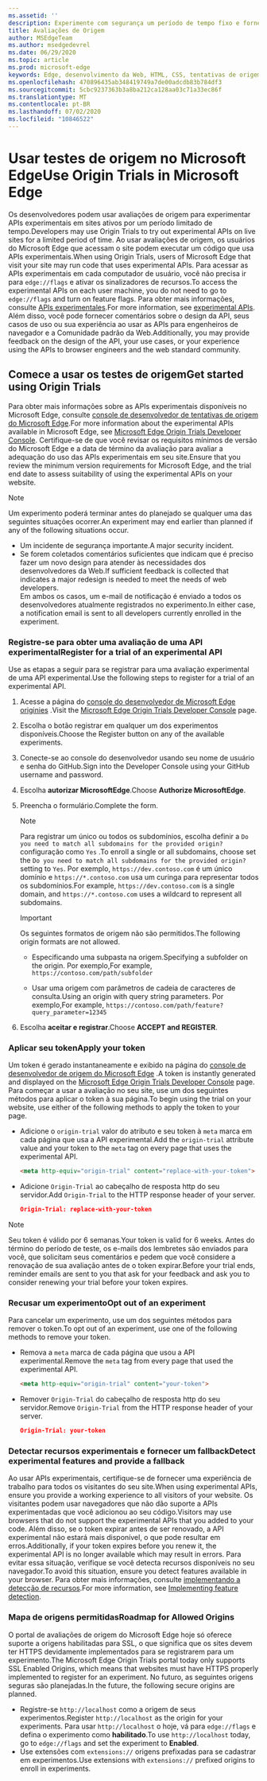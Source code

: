 ```yaml
---
ms.assetid: ''
description: Experimente com segurança um período de tempo fixo e forneça comentários sobre novos recursos da plataforma.
title: Avaliações de Origem
author: MSEdgeTeam
ms.author: msedgedevrel
ms.date: 06/29/2020
ms.topic: article
ms.prod: microsoft-edge
keywords: Edge, desenvolvimento da Web, HTML, CSS, tentativas de origem, desenvolvedor
ms.openlocfilehash: 470896435ab348419749a7de00adcdb83b784df3
ms.sourcegitcommit: 5cbc9237363b3a8ba212ca128aa03c71a33ec86f
ms.translationtype: MT
ms.contentlocale: pt-BR
ms.lasthandoff: 07/02/2020
ms.locfileid: "10846522"
---
```

# <span data-ttu-id="2e6a1-104">Usar testes de origem no Microsoft Edge</span><span class="sxs-lookup"><span data-stu-id="2e6a1-104">Use Origin Trials in Microsoft Edge</span></span>  

<span data-ttu-id="2e6a1-105">Os desenvolvedores podem usar avaliações de origem para experimentar APIs experimentais em sites ativos por um período limitado de tempo.</span><span class="sxs-lookup"><span data-stu-id="2e6a1-105">Developers may use Origin Trials to try out experimental APIs on live sites for a limited period of time.</span></span>  <span data-ttu-id="2e6a1-106">Ao usar avaliações de origem, os usuários do Microsoft Edge que acessam o site podem executar um código que usa APIs experimentais.</span><span class="sxs-lookup"><span data-stu-id="2e6a1-106">When using Origin Trials, users of Microsoft Edge that visit your site may run code that uses experimental APIs.</span></span>  <span data-ttu-id="2e6a1-107">Para acessar as APIs experimentais em cada computador de usuário, você não precisa ir para `edge://flags` e ativar os sinalizadores de recursos.</span><span class="sxs-lookup"><span data-stu-id="2e6a1-107">To access the experimental APIs on each user machine, you do not need to go to `edge://flags` and turn on feature flags.</span></span>  <span data-ttu-id="2e6a1-108">Para obter mais informações, consulte [APIs experimentales][DeveloperMicrsoftEdgeOriginTrials].</span><span class="sxs-lookup"><span data-stu-id="2e6a1-108">For more information, see [experimental APIs][DeveloperMicrsoftEdgeOriginTrials].</span></span>  <span data-ttu-id="2e6a1-109">Além disso, você pode fornecer comentários sobre o design da API, seus casos de uso ou sua experiência ao usar as APIs para engenheiros de navegador e a Comunidade padrão da Web.</span><span class="sxs-lookup"><span data-stu-id="2e6a1-109">Additionally, you may provide feedback on the design of the API, your use cases, or your experience using the APIs to browser engineers and the web standard community.</span></span>  

## <span data-ttu-id="2e6a1-110">Comece a usar os testes de origem</span><span class="sxs-lookup"><span data-stu-id="2e6a1-110">Get started using Origin Trials</span></span>  

<span data-ttu-id="2e6a1-111">Para obter mais informações sobre as APIs experimentais disponíveis no Microsoft Edge, consulte [console de desenvolvedor de tentativas de origem do Microsoft Edge][DeveloperMicrsoftEdgeOriginTrials].</span><span class="sxs-lookup"><span data-stu-id="2e6a1-111">For more information about the experimental APIs available in Microsoft Edge, see [Microsoft Edge Origin Trials Developer Console][DeveloperMicrsoftEdgeOriginTrials].</span></span>  <span data-ttu-id="2e6a1-112">Certifique-se de que você revisar os requisitos mínimos de versão do Microsoft Edge e a data de término da avaliação para avaliar a adequação do uso das APIs experimentais em seu site.</span><span class="sxs-lookup"><span data-stu-id="2e6a1-112">Ensure that you review the minimum version requirements for Microsoft Edge, and the trial end date to assess suitability of using the experimental APIs on your website.</span></span>  

> [!NOTE]
> <span data-ttu-id="2e6a1-113">Um experimento poderá terminar antes do planejado se qualquer uma das seguintes situações ocorrer.</span><span class="sxs-lookup"><span data-stu-id="2e6a1-113">An experiment may end earlier than planned if any of the following situations occur.</span></span>  
> *   <span data-ttu-id="2e6a1-114">Um incidente de segurança importante.</span><span class="sxs-lookup"><span data-stu-id="2e6a1-114">A major security incident.</span></span>  
> *   <span data-ttu-id="2e6a1-115">Se forem coletados comentários suficientes que indicam que é preciso fazer um novo design para atender às necessidades dos desenvolvedores da Web.</span><span class="sxs-lookup"><span data-stu-id="2e6a1-115">If sufficient feedback is collected that indicates a major redesign is needed to meet the needs of web developers.</span></span>  
> <span data-ttu-id="2e6a1-116">Em ambos os casos, um e-mail de notificação é enviado a todos os desenvolvedores atualmente registrados no experimento.</span><span class="sxs-lookup"><span data-stu-id="2e6a1-116">In either case, a notification email is sent to all developers currently enrolled in the experiment.</span></span>  

### <span data-ttu-id="2e6a1-117">Registre-se para obter uma avaliação de uma API experimental</span><span class="sxs-lookup"><span data-stu-id="2e6a1-117">Register for a trial of an experimental API</span></span>  

<span data-ttu-id="2e6a1-118">Use as etapas a seguir para se registrar para uma avaliação experimental de uma API experimental.</span><span class="sxs-lookup"><span data-stu-id="2e6a1-118">Use the following steps to register for a trial of an experimental API.</span></span>  

1.  <span data-ttu-id="2e6a1-119">Acesse a página do [console do desenvolvedor de Microsoft Edge originies][DeveloperMicrsoftEdgeOriginTrials] .</span><span class="sxs-lookup"><span data-stu-id="2e6a1-119">Visit the [Microsoft Edge Origin Trials Developer Console][DeveloperMicrsoftEdgeOriginTrials] page.</span></span>  
1.  <span data-ttu-id="2e6a1-120">Escolha o botão registrar em qualquer um dos experimentos disponíveis.</span><span class="sxs-lookup"><span data-stu-id="2e6a1-120">Choose the Register button on any of the available experiments.</span></span>  
1.  <span data-ttu-id="2e6a1-121">Conecte-se ao console do desenvolvedor usando seu nome de usuário e senha do GitHub.</span><span class="sxs-lookup"><span data-stu-id="2e6a1-121">Sign into the Developer Console using your GitHub username and password.</span></span>  
1.  <span data-ttu-id="2e6a1-122">Escolha **autorizar MicrosoftEdge**.</span><span class="sxs-lookup"><span data-stu-id="2e6a1-122">Choose **Authorize MicrosoftEdge**.</span></span>  
1.  <span data-ttu-id="2e6a1-123">Preencha o formulário.</span><span class="sxs-lookup"><span data-stu-id="2e6a1-123">Complete the form.</span></span>  
    
    > [!NOTE]
    > <span data-ttu-id="2e6a1-124">Para registrar um único ou todos os subdomínios, escolha definir a `Do you need to match all subdomains for the provided origin?` configuração como `Yes` .</span><span class="sxs-lookup"><span data-stu-id="2e6a1-124">To enroll a single or all subdomains, choose set the `Do you need to match all subdomains for the provided origin?` setting to `Yes`.</span></span>  <span data-ttu-id="2e6a1-125">Por exemplo, `https://dev.contoso.com` é um único domínio e `https://*.contoso.com` usa um curinga para representar todos os subdomínios.</span><span class="sxs-lookup"><span data-stu-id="2e6a1-125">For example, `https://dev.contoso.com` is a single domain, and `https://*.contoso.com` uses a wildcard to represent all subdomains.</span></span>  
    
    > [!IMPORTANT]
    > <span data-ttu-id="2e6a1-126">Os seguintes formatos de origem não são permitidos.</span><span class="sxs-lookup"><span data-stu-id="2e6a1-126">The following origin formats are not allowed.</span></span>  
    > *   <span data-ttu-id="2e6a1-127">Especificando uma subpasta na origem.</span><span class="sxs-lookup"><span data-stu-id="2e6a1-127">Specifying a subfolder on the origin.</span></span>  <span data-ttu-id="2e6a1-128">Por exemplo,</span><span class="sxs-lookup"><span data-stu-id="2e6a1-128">For example,</span></span> `https://contoso.com/path/subfolder`  
    > 
    > *   <span data-ttu-id="2e6a1-129">Usar uma origem com parâmetros de cadeia de caracteres de consulta.</span><span class="sxs-lookup"><span data-stu-id="2e6a1-129">Using an origin with query string parameters.</span></span>  <span data-ttu-id="2e6a1-130">Por exemplo,</span><span class="sxs-lookup"><span data-stu-id="2e6a1-130">For example,</span></span> `https://contoso.com/path/feature?query_parameter=12345`  
    
1.  <span data-ttu-id="2e6a1-131">Escolha **aceitar e registrar**.</span><span class="sxs-lookup"><span data-stu-id="2e6a1-131">Choose **ACCEPT and REGISTER**.</span></span>  

### <span data-ttu-id="2e6a1-132">Aplicar seu token</span><span class="sxs-lookup"><span data-stu-id="2e6a1-132">Apply your token</span></span>  

<span data-ttu-id="2e6a1-133">Um token é gerado instantaneamente e exibido na página do [console de desenvolvedor de origem do Microsoft Edge][DeveloperMicrsoftEdgeOriginTrials] .</span><span class="sxs-lookup"><span data-stu-id="2e6a1-133">A token is instantly generated and displayed on the [Microsoft Edge Origin Trials Developer Console][DeveloperMicrsoftEdgeOriginTrials] page.</span></span>  <span data-ttu-id="2e6a1-134">Para começar a usar a avaliação no seu site, use um dos seguintes métodos para aplicar o token à sua página.</span><span class="sxs-lookup"><span data-stu-id="2e6a1-134">To begin using the trial on your website, use either of the following methods to apply the token to your page.</span></span>  

*   <span data-ttu-id="2e6a1-135">Adicione o `origin-trial` valor do atributo e seu token à `meta` marca em cada página que usa a API experimental.</span><span class="sxs-lookup"><span data-stu-id="2e6a1-135">Add the `origin-trial` attribute value and your token to the `meta` tag on every page that uses the experimental API.</span></span>  
    
    ```html
    <meta http-equiv="origin-trial" content="replace-with-your-token">
    ```  
    
*   <span data-ttu-id="2e6a1-136">Adicione `Origin-Trial` ao cabeçalho de resposta http do seu servidor.</span><span class="sxs-lookup"><span data-stu-id="2e6a1-136">Add `Origin-Trial` to the HTTP response header of your server.</span></span>  
    
    ```json
    Origin-Trial: replace-with-your-token
    ```  
    
> [!NOTE]
> <span data-ttu-id="2e6a1-137">Seu token é válido por 6 semanas.</span><span class="sxs-lookup"><span data-stu-id="2e6a1-137">Your token is valid for 6 weeks.</span></span>  <span data-ttu-id="2e6a1-138">Antes do término do período de teste, os e-mails dos lembretes são enviados para você, que solicitam seus comentários e pedem que você considere a renovação de sua avaliação antes de o token expirar.</span><span class="sxs-lookup"><span data-stu-id="2e6a1-138">Before your trial ends, reminder emails are sent to you that ask for your feedback and ask you to consider renewing your trial before your token expires.</span></span>  

### <span data-ttu-id="2e6a1-139">Recusar um experimento</span><span class="sxs-lookup"><span data-stu-id="2e6a1-139">Opt out of an experiment</span></span>  

<span data-ttu-id="2e6a1-140">Para cancelar um experimento, use um dos seguintes métodos para remover o token.</span><span class="sxs-lookup"><span data-stu-id="2e6a1-140">To opt out of an experiment, use one of the following methods to remove your token.</span></span>  

*   <span data-ttu-id="2e6a1-141">Remova a `meta` marca de cada página que usou a API experimental.</span><span class="sxs-lookup"><span data-stu-id="2e6a1-141">Remove the `meta` tag from every page that used the experimental API.</span></span>  
    
    ```html
    <meta http-equiv="origin-trial" content="your-token">
    ```  
    
*   <span data-ttu-id="2e6a1-142">Remover `Origin-Trial` do cabeçalho de resposta http do seu servidor.</span><span class="sxs-lookup"><span data-stu-id="2e6a1-142">Remove `Origin-Trial` from the HTTP response header of your server.</span></span>  
    
    ```json
    Origin-Trial: your-token
    ```  
    
### <span data-ttu-id="2e6a1-143">Detectar recursos experimentais e fornecer um fallback</span><span class="sxs-lookup"><span data-stu-id="2e6a1-143">Detect experimental features and provide a fallback</span></span>  

<span data-ttu-id="2e6a1-144">Ao usar APIs experimentais, certifique-se de fornecer uma experiência de trabalho para todos os visitantes do seu site.</span><span class="sxs-lookup"><span data-stu-id="2e6a1-144">When using experimental APIs, ensure you provide a working experience to all visitors of your website.</span></span>  <span data-ttu-id="2e6a1-145">Os visitantes podem usar navegadores que não dão suporte a APIs experimentadas que você adicionou ao seu código.</span><span class="sxs-lookup"><span data-stu-id="2e6a1-145">Visitors may use browsers that do not support the experimental APIs that you added to your code.</span></span>  <span data-ttu-id="2e6a1-146">Além disso, se o token expirar antes de ser renovado, a API experimental não estará mais disponível, o que pode resultar em erros.</span><span class="sxs-lookup"><span data-stu-id="2e6a1-146">Additionally, if your token expires before you renew it, the experimental API is no longer available which may result in errors.</span></span>  <span data-ttu-id="2e6a1-147">Para evitar essa situação, verifique se você detecta recursos disponíveis no seu navegador.</span><span class="sxs-lookup"><span data-stu-id="2e6a1-147">To avoid this situation, ensure you detect features available in your browser.</span></span>  <span data-ttu-id="2e6a1-148">Para obter mais informações, consulte [implementando a detecção de recursos][MDNImplementingFeatureDetection].</span><span class="sxs-lookup"><span data-stu-id="2e6a1-148">For more information, see [Implementing feature detection][MDNImplementingFeatureDetection].</span></span>

### <span data-ttu-id="2e6a1-149">Mapa de origens permitidas</span><span class="sxs-lookup"><span data-stu-id="2e6a1-149">Roadmap for Allowed Origins</span></span>  

<span data-ttu-id="2e6a1-150">O portal de avaliações de origem do Microsoft Edge hoje só oferece suporte a origens habilitadas para SSL, o que significa que os sites devem ter HTTPS devidamente implementados para se registrarem para um experimento.</span><span class="sxs-lookup"><span data-stu-id="2e6a1-150">The Microsoft Edge Origin Trials portal today only supports SSL Enabled Origins, which means that websites must have HTTPS properly implemented to register for an experiment.</span></span>  <span data-ttu-id="2e6a1-151">No futuro, as seguintes origens seguras são planejadas.</span><span class="sxs-lookup"><span data-stu-id="2e6a1-151">In the future, the following secure origins are planned.</span></span>  

*   <span data-ttu-id="2e6a1-152">Registre-se `http://localhost` como a origem de seus experimentos.</span><span class="sxs-lookup"><span data-stu-id="2e6a1-152">Register `http://localhost` as the origin for your experiments.</span></span>  <span data-ttu-id="2e6a1-153">Para usar `http://localhost` o hoje, vá para `edge://flags` e defina o experimento como **habilitado**.</span><span class="sxs-lookup"><span data-stu-id="2e6a1-153">To use `http://localhost` today, go to `edge://flags` and set the experiment to **Enabled**.</span></span>  
*   <span data-ttu-id="2e6a1-154">Use extensões com `extensions://` origens prefixadas para se cadastrar em experimentos.</span><span class="sxs-lookup"><span data-stu-id="2e6a1-154">Use extensions with `extensions://` prefixed origins to enroll in experiments.</span></span>  
    
<!-- links -->  

[DeveloperMicrsoftEdgeOriginTrials]: https://developer.microsoft.com/microsoft-edge/origin-trials "Console de desenvolvedor de tentativas de origem do Microsoft Edge | Documentos da Microsoft"  

[MDNImplementingFeatureDetection]: https://developer.mozilla.org/docs/learn/tools_and_testing/cross_browser_testing/feature_detection "Implementando a detecção de recursos | MDN"  
